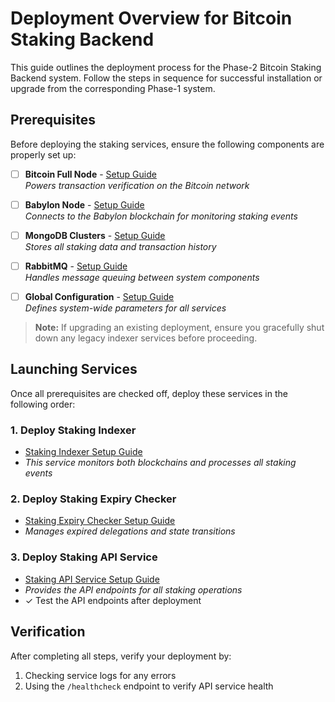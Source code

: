 # Deployment Overview for Bitcoin Staking Backend

This guide outlines the deployment process for the Phase-2 Bitcoin Staking
Backend system. Follow the steps in sequence for successful installation or
upgrade from the corresponding Phase-1 system.

## Prerequisites

Before deploying the staking services, ensure the following components are
properly set up:

- [ ] **Bitcoin Full Node** - [Setup Guide]()  
  _Powers transaction verification on the Bitcoin network_

- [ ] **Babylon Node** - [Setup Guide](../../../babylon-node/README.md)  
  _Connects to the Babylon blockchain for monitoring staking events_

- [ ] **MongoDB Clusters** - [Setup Guide]()  
  _Stores all staking data and transaction history_

- [ ] **RabbitMQ** - [Setup Guide]()  
  _Handles message queuing between system components_

- [ ] **Global Configuration** - [Setup Guide](../services/global-config.md)  
  _Defines system-wide parameters for all services_

<!-- - [ ] **Database Migration (Optional)** - Clone Phase-1 database snapshot, apply snapshot to new MongoDB clusters.  
  _Required only if supporting Phase-1 registration data_ -->

> **Note:** If upgrading an existing deployment, ensure you gracefully shut down
> any legacy indexer services before proceeding.

<!-- ## Upgrade Process

// TODO -->

## Launching Services

Once all prerequisites are checked off, deploy these services in the following
order:

### 1. Deploy Staking Indexer
- [Staking Indexer Setup Guide](../services/staking-indexer.md)
- _This service monitors both blockchains and processes all staking events_

### 2. Deploy Staking Expiry Checker
- [Staking Expiry Checker Setup Guide](../services/staking-expiry-checker.md)
- _Manages expired delegations and state transitions_

### 3. Deploy Staking API Service
- [Staking API Service Setup Guide](../services/staking-api-service.md)
- _Provides the API endpoints for all staking operations_
- ✓ Test the API endpoints after deployment

## Verification

After completing all steps, verify your deployment by:
1. Checking service logs for any errors
2. Using the `/healthcheck` endpoint to verify API service health
